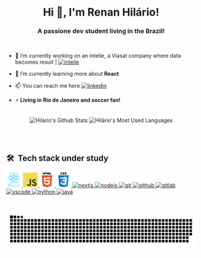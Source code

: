 <h1 align="center">Hi 👋, I'm Renan Hilário!</h1>
<h3 align="center">A passione dev student living in the Brazil!</h3>

<br>

- 🔭 I’m currently working on an Intelie, a Viasat company where data becomes result | <a href="https://www.intelie.ai/" target="_blank"><img src="https://www.intelie.ai/wp-content/themes/intelie/dist/images/logo-dark.svg" alt="intelie" width="" height="10"/></a>

- 🌱 I’m currently learning more about **React**

- 📫 You can reach me here <a href="https://www.linkedin.com/in/renan-hilario/" target="_blank"><img src="https://www.vectorlogo.zone/logos/linkedin/linkedin-icon.svg" alt="linkedin" width="" height="15"/></a>

- ⚡ **Living in Rio de Janeiro and soccer fan!**

<br>

<div align="center">
  <img height="180em" width="400" src="https://github-readme-stats.vercel.app/api?username=rvahilario&show_icons=true&theme=tokyonight&layout=compact" alt="Hilário's Github Stats"/>
  <img height="180em" width="395" src="https://github-readme-stats.vercel.app/api/top-langs/?username=rvahilario&show_icons=true&theme=tokyonight&layout=compact" alt="Hilário's Most Used Languages"/>
</div>

<br><br>

## 🛠 &nbsp;Tech stack under study

<p align="left">
	<a href="https://reactjs.org/" target="_blank">		
		<img
			src="https://raw.githubusercontent.com/devicons/devicon/master/icons/react/react-original-wordmark.svg"
			alt="react"
			width="40"
			height="40"
		/>
	</a>
  <a href="https://developer.mozilla.org/en-US/docs/Web/JavaScript"
		target="_blank"
	>		
		<img
			src="https://raw.githubusercontent.com/devicons/devicon/master/icons/javascript/javascript-original.svg"
			alt="javascript"
			width="40"
			height="40"
		/>
	</a>
	<a href="https://www.w3.org/html/" target="_blank">		
		<img
			src="https://raw.githubusercontent.com/devicons/devicon/master/icons/html5/html5-original-wordmark.svg"
			alt="html5"
			width="40"
			height="40"
		/>
	</a>	
	<a href="https://www.w3schools.com/css/" target="_blank">		
		<img
			src="https://raw.githubusercontent.com/devicons/devicon/master/icons/css3/css3-original-wordmark.svg"
			alt="css3"
			width="40"
			height="40"
		/>
	</a>
	<a href="https://nextjs.org/" target="_blank">		
		<img
			src="https://cdn.worldvectorlogo.com/logos/next-js.svg"
			alt="nextjs"
			width="40"
			height="40"
		/>
	</a>
	<a href="https://nodejs.org" target="_blank">		
		<img
			src="https://www.vectorlogo.zone/logos/nodejs/nodejs-icon.svg"
			alt="nodejs"
			width="40"
			height="40"
		/>
	</a>
	<a href="https://git-scm.com/" target="_blank">
		<img
			src="https://www.vectorlogo.zone/logos/git-scm/git-scm-icon.svg"
			alt="git"
			width="40"
			height="40"
		/>
	</a>
  <a href="https://github.com/" target="_blank">
		<img
			src="https://www.vectorlogo.zone/logos/github/github-icon.svg"
			alt="github"
			width="40"
			height="40"
		/>
	</a>
  <a href="https://about.gitlab.com/" target="_blank">
		<img
			src="https://www.vectorlogo.zone/logos/gitlab/gitlab-icon.svg"
			alt="gitlab"
			width="40"
			height="40"
		/>
	</a>
  <a href="https://code.visualstudio.com/" target="_blank">
		<img
			src="https://www.vectorlogo.zone/logos/visualstudio_code/visualstudio_code-icon.svg"
			alt="vscode"
			width="40"
			height="40"
		/>
	</a>
  <a href="https://www.python.org/" target="_blank">
		<img
			src="https://www.vectorlogo.zone/logos/python/python-icon.svg"
			alt="python"
			width="40"
			height="40"
		/>
	</a>
  <a href="https://docs.oracle.com/en/java/" target="_blank">
		<img
			src="https://www.vectorlogo.zone/logos/java/java-icon.svg"
			alt="java"
			width="40"
			height="40"
		/>
	</a> 
</p>

<!-- #

![Java](https://img.shields.io/badge/-Java-05122A?style=flat&logo=java)&nbsp;
![JavaScript](https://img.shields.io/badge/-JavaScript-05122A?style=flat&logo=javascript)&nbsp;
![Node.js](https://img.shields.io/badge/-Node.js-05122A?style=flat&logo=node.js)&nbsp;
![HTML](https://img.shields.io/badge/-HTML-05122A?style=flat&logo=HTML5)&nbsp;
![CSS](https://img.shields.io/badge/-CSS-05122A?style=flat&logo=CSS3&logoColor=1572B6)&nbsp;
![React](https://img.shields.io/badge/-React-05122A?style=flat&logo=react)&nbsp;
![Python](https://img.shields.io/badge/-Python-05122A?style=flat&logo=python)&nbsp;
![Git](https://img.shields.io/badge/-Git-05122A?style=flat&logo=git)&nbsp;
![GitHub](https://img.shields.io/badge/-GitHub-05122A?style=flat&logo=github)&nbsp;
![GitLab](https://img.shields.io/badge/-GitLab-05122A?style=flat&logo=gitlab)&nbsp;
![Visual Studio Code](https://img.shields.io/badge/-VS%20Code-05122A?style=flat&logo=visual-studio-code&logoColor=007ACC)&nbsp;

## -->

<br>

![Snake animation](https://github.com/rvahilario/rvahilario/blob/output/github-contribution-grid-snake.svg)
